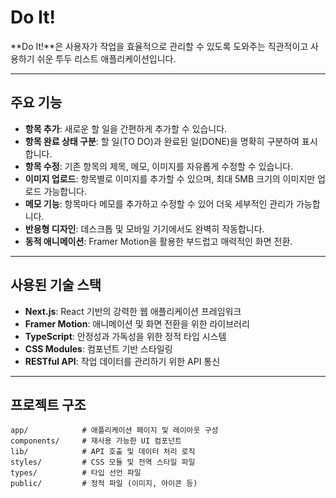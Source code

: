 # Do It!

**Do It!**은 사용자가 작업을 효율적으로 관리할 수 있도록 도와주는 직관적이고 사용하기 쉬운 투두 리스트 애플리케이션입니다.

---

## 주요 기능

- **항목 추가**: 새로운 할 일을 간편하게 추가할 수 있습니다.
- **항목 완료 상태 구분**: 할 일(TO DO)과 완료된 일(DONE)을 명확히 구분하여 표시합니다.
- **항목 수정**: 기존 항목의 제목, 메모, 이미지를 자유롭게 수정할 수 있습니다.
- **이미지 업로드**: 항목별로 이미지를 추가할 수 있으며, 최대 5MB 크기의 이미지만 업로드 가능합니다.
- **메모 기능**: 항목마다 메모를 추가하고 수정할 수 있어 더욱 세부적인 관리가 가능합니다.
- **반응형 디자인**: 데스크톱 및 모바일 기기에서도 완벽히 작동합니다.
- **동적 애니메이션**: Framer Motion을 활용한 부드럽고 매력적인 화면 전환.

---

## 사용된 기술 스택

- **Next.js**: React 기반의 강력한 웹 애플리케이션 프레임워크
- **Framer Motion**: 애니메이션 및 화면 전환을 위한 라이브러리
- **TypeScript**: 안정성과 가독성을 위한 정적 타입 시스템
- **CSS Modules**: 컴포넌트 기반 스타일링
- **RESTful API**: 작업 데이터를 관리하기 위한 API 통신

---

## 프로젝트 구조

```plaintext
app/            # 애플리케이션 페이지 및 레이아웃 구성
components/     # 재사용 가능한 UI 컴포넌트
lib/            # API 호출 및 데이터 처리 로직
styles/         # CSS 모듈 및 전역 스타일 파일
types/          # 타입 선언 파일
public/         # 정적 파일 (이미지, 아이콘 등)

```
